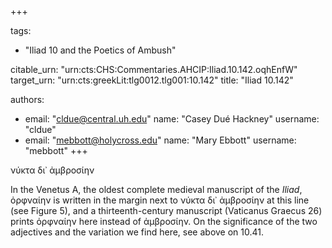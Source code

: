 +++

tags:
- "Iliad 10 and the Poetics of Ambush"

citable_urn: "urn:cts:CHS:Commentaries.AHCIP:Iliad.10.142.oqhEnfW"
target_urn: "urn:cts:greekLit:tlg0012.tlg001:10.142"
title: "Iliad 10.142"

authors:
- email: "cldue@central.uh.edu"
  name: "Casey Dué Hackney"
  username: "cldue"
- email: "mebbott@holycross.edu"
  name: "Mary Ebbott"
  username: "mebbott"
+++

<p>νύκτα δι᾽ ἀμβροσίην</p><p>In the Venetus A, the oldest complete medieval manuscript of the <em>Iliad</em>, ὀρφναίην is written in the margin next to νύκτα δι᾽ ἀμβροσίην at this line (see Figure 5), and a thirteenth-century manuscript (Vaticanus Graecus 26) prints ὀρφναίην here instead of ἀμβροσίην. On the significance of the two adjectives and the variation we find here, see above on 10.41.   </p>